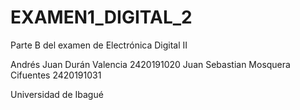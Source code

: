 # EXAMEN1_DIGITAL_2
Parte B del examen de Electrónica Digital II

Andrés Juan Durán Valencia 2420191020
Juan Sebastian Mosquera Cifuentes 2420191031

Universidad de Ibagué
